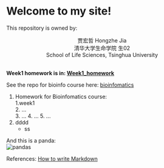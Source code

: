 # Welcome to my site!


This repository is owned by:  
<center>
贾宏哲 Hongzhe Jia<br>
清华大学生命学院 生02<br>
School of Life Sciences, Tsinghua University<br>
	
</center><br>




**Week1 homework is in: [Week1_homework](https://github.com/Hexadra/bioinfo/blob/main/Week1_homework.md)**  



See the repo for bioinfo course here:
[bioinfomatics](https://github.com/Hexadra/bioinfo)



 
1. Homework for Bioinfomatics course:    
	1.week1  
	2. ...  
	3. ...
	4. ...
	5. ...
3. dddd   
	* ss

And this is a panda:  
![pandas](https://wallpapertag.com/wallpaper/full/c/e/5/230888-cute-tumblr-wallpapers-2560x1600-for-android-tablet.jpg "panda")



References:
[How to write Markdown](https://github.com/adam-p/markdown-here/wiki/Markdown-Cheatsheet)
